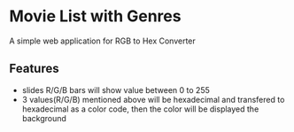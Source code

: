 # Movie List with Genres
A simple web application for RGB to Hex Converter

## Features
- slides R/G/B bars will show value between 0 to 255
- 3 values(R/G/B) mentioned above will be hexadecimal and transfered to hexadecimal as a color code, then the color will be displayed the background